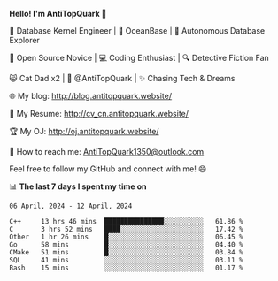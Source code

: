 
**Hello! I'm AntiTopQuark 👋**

🔧 Database Kernel Engineer | 🌊 OceanBase | 🤖 Autonomous Database Explorer

🌱 Open Source Novice | 💻 Coding Enthusiast | 🔍 Detective Fiction Fan

😸 Cat Dad x2 | 🎉 @AntiTopQuark | ✨ Chasing Tech & Dreams

🌐 My blog: http://blog.antitopquark.website/

📄 My Resume: http://cv_cn.antitopquark.website/

🏆 My OJ: http://oj.antitopquark.website/

📧 How to reach me: AntiTopQuark1350@outlook.com

Feel free to follow my GitHub and connect with me! 😄

📊 **The last 7 days I spent my time on** 

<!--START_SECTION:waka-->
```text
06 April, 2024 - 12 April, 2024

C++     13 hrs 46 mins  ███████████████░░░░░░░░░░   61.86 % 
C       3 hrs 52 mins   ████░░░░░░░░░░░░░░░░░░░░░   17.42 % 
Other   1 hr 26 mins    █░░░░░░░░░░░░░░░░░░░░░░░░   06.45 % 
Go      58 mins         █░░░░░░░░░░░░░░░░░░░░░░░░   04.40 % 
CMake   51 mins         █░░░░░░░░░░░░░░░░░░░░░░░░   03.84 % 
SQL     41 mins         ░░░░░░░░░░░░░░░░░░░░░░░░░   03.11 % 
Bash    15 mins         ░░░░░░░░░░░░░░░░░░░░░░░░░   01.17 %
```
<!--END_SECTION:waka-->


